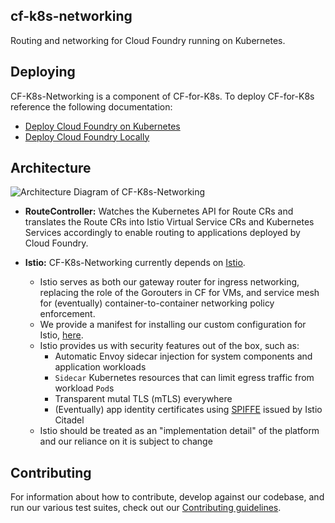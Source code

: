 cf-k8s-networking
---
Routing and networking for Cloud Foundry running on Kubernetes.

## Deploying

CF-K8s-Networking is a component of CF-for-K8s. To deploy CF-for-K8s reference
the following documentation:

* [Deploy Cloud Foundry on
  Kubernetes](https://github.com/cloudfoundry/cf-for-k8s/blob/master/docs/deploy.md)
* [Deploy Cloud Foundry
  Locally](https://github.com/cloudfoundry/cf-for-k8s/blob/6e4ba5cc0514481a0675ea83731449c752b1dcad/docs/deploy-local.md)

## Architecture

![Architecture Diagram of
CF-K8s-Networking](doc/assets/routecontroller-data-flow-diagram.png)

* **RouteController:** Watches the Kubernetes API for Route CRs and translates
  the Route CRs into Istio Virtual Service CRs and Kubernetes Services
  accordingly to enable routing to applications deployed by Cloud Foundry.

* **Istio:** CF-K8s-Networking currently depends on [Istio](https://istio.io/).
  * Istio serves as both our gateway router for ingress networking, replacing
    the role of the Gorouters in CF for VMs, and service mesh for (eventually)
    container-to-container networking policy enforcement.
  * We provide a manifest for installing our custom configuration for Istio,
    [here](config/istio/generated/xxx-generated-istio.yaml).
  * Istio provides us with security features out of the box, such as:
    * Automatic Envoy sidecar injection for system components and application workloads
    * `Sidecar` Kubernetes resources that can limit egress traffic from workload `Pod`s
    * Transparent mutal TLS (mTLS) everywhere
    * (Eventually) app identity certificates using [SPIFFE](https://spiffe.io/) issued by Istio Citadel
  * Istio should be treated as an "implementation detail" of the platform and
    our reliance on it is subject to change

## Contributing
For information about how to contribute, develop against our codebase, and run
our various test suites, check out our [Contributing guidelines](CONTRIBUTING.md).

